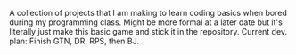 A collection of projects that I am making to learn coding basics when bored during my programming class.
 Might be more formal at a later date but it's literally just make this basic game and stick it in the repository.
 Current dev. plan: Finish GTN, DR, RPS, then BJ.